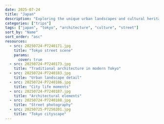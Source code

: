 ```yaml
---
date: 2025-07-24
title: "Japan"
description: "Exploring the unique urban landscapes and cultural heritage of Japan - from the bustling streets of Tokyo to traditional architecture and modern cityscapes."
categories: ["trips"]
tags: ["japan", "tokyo", "architecture", "culture", "street"]
sort_by: "Name"
sort_order: "asc"
resources:
  - src: 20250724-P7240171.jpg
    title: "Tokyo street scene"
    params:
      cover: true
  - src: 20250724-P7240173.jpg
    title: "Traditional architecture in modern Tokyo"
  - src: 20250724-P7240183.jpg
    title: "Urban landscape detail"
  - src: 20250724-P7240186.jpg
    title: "City life moments"
  - src: 20250724-P7240187.jpg
    title: "Architectural elements"
  - src: 20250724-P7240188.jpg
    title: "Street photography"
  - src: 20250725-P7250201.jpg
    title: "Tokyo cityscape"
---
```

